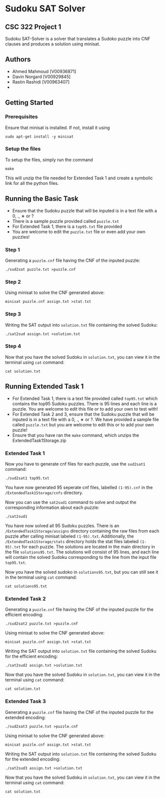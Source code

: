 # Sudoku SAT Solver
## CSC 322 Project 1
Sudoku SAT-Solver is a solver that translates a Sudoko puzzle into CNF clauses and produces a solution using minisat.
    
## Authors
- Ahmed Mahmoud [V00936871]
- Davin Norgard [V00929845]
- Rastin Rashidi [V00963407]
-

## Getting Started
### Prerequisites
Ensure that minisat is installed. If not, install it using
```
sudo apt-get install -y minisat
```
### Setup the files
To setup the files, simply run the command
```
make
```
This will unzip the file needed for Extended Task 1 and create a symbolic link for all the python files.
## Running the Basic Task
- Ensure that the Sudoku puzzle that will be inputed is in a text file with a 0, ., ∗ or ?
- There is a sample puzzle provided called `puzzle.txt` 
- For Extended Task 1, there is a `top95.txt` file provided 
- You are welcome to edit the `puzzle.txt` file or even add your own puzzles!

### Step 1
Generating a `puzzle.cnf` file having the CNF of the inputed puzzle:
```
./sud2sat puzzle.txt >puzzle.cnf
```

### Step 2
Using minisat to solve the CNF generated above:
```
minisat puzzle.cnf assign.txt >stat.txt
```

### Step 3
Writing the SAT output into `solution.txt` file containing the solved Sudoku:
```
./sat2sud assign.txt >solution.txt
```

### Step 4
Now that you have the solved Sudoku in `solution.txt`, you can view it in the terminal using `cat` command:
```
cat solution.txt
```

## Running Extended Task 1
- For Extended Task 1, there is a text file provided called `top95.txt` which contains the top95 Sudoku puzzles. There is 95 lines and each line is a puzzle. You are welcome to edit this file or to add your own to test with!
- For Extended Task 2 and 3, ensure that the Sudoku puzzle that will be inputed is in a text file with a 0, ., ∗ or ?. We have provided a sample file called `puzzle.txt` but you are welcome to edit this or to add your own puzzle!
- Ensure that you have ran the `make` command, which unzips the ExtendedTask1Storage.zip

### Extended Task 1
Now you have to generate cnf files for each puzzle, use the `sud2sat1` command:
```
./sud2sat1 top95.txt
```

You have now generated 95 seperate cnf files, labelled `(1-95).cnf` in the `/ExtendedTask1Storage/cnfs` directory.

Now you can use the `sat2sud1` command to solve and output the corresponding information about each puzzle:
```
./sat2sud1
```

You have now solved all 95 Sudoku puzzles. There is an `/ExtendedTask1Storage/assigns` directory containing the raw files from each puzzle after calling minisat labeled `(1-95).txt`.  Additionally, the `/ExtendedTask1Storage/stats` directory holds the stat files labeled `(1-95).txt` for each puzzle. The solutions are located in the main directory in the file `solutions95.txt`. The solutions will consist of 95 lines, and each line will contain the solved Sudoku corresponding to the line from the input file `top95.txt`.

Now you have the solved sudoko in `solutions95.txt`, but you can still see it in the terminal using `cat` command:
```
cat solutions95.txt
```

### Extended Task 2
Generating a `puzzle.cnf` file having the CNF of the inputed puzzle for the efficient encoding:
```
./sud2sat2 puzzle.txt >puzzle.cnf
```

Using minisat to solve the CNF generated above:
```
minisat puzzle.cnf assign.txt >stat.txt
```

Writing the SAT output into `solution.txt` file containing the solved Sudoku for the efficient encoding:
```
./sat2sud2 assign.txt >solution.txt
```

Now that you have the solved Sudoku in `solution.txt`, you can view it in the terminal using `cat` command:
```
cat solution.txt
```

### Extended Task 3
Generating a `puzzle.cnf` file having the CNF of the inputed puzzle for the extended encoding:
```
./sud2sat3 puzzle.txt >puzzle.cnf
```

Using minisat to solve the CNF generated above:
```
minisat puzzle.cnf assign.txt >stat.txt
```

Writing the SAT output into `solution.txt` file containing the solved Sudoku for the extended encoding:
```
./sat2sud3 assign.txt >solution.txt
```

Now that you have the solved Sudoku in `solution.txt`, you can view it in the terminal using `cat` command:
```
cat solution.txt
```
